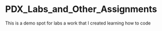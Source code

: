# PDX_Labs_and_Other_Assignments
This is a demo spot for labs a work that I created learning how to code
